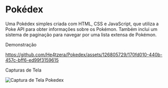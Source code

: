# Pokédex
Uma Pokédex simples criada com HTML, CSS e JavaScript, que utiliza a Poke API para obter informações sobre os Pokémon. Também inclui um sistema de paginação para navegar por uma lista extensa de Pokémon.

Demonstração

https://github.com/He4tzera/Pokedex/assets/126805729/170fd010-440b-457c-bff6-ed99f3159615


Capturas de Tela

![Captura de Tela Pokedex](https://github.com/He4tzera/Pokedex/assets/126805729/76c00db5-0263-46e2-9c4f-555d685708fc)
